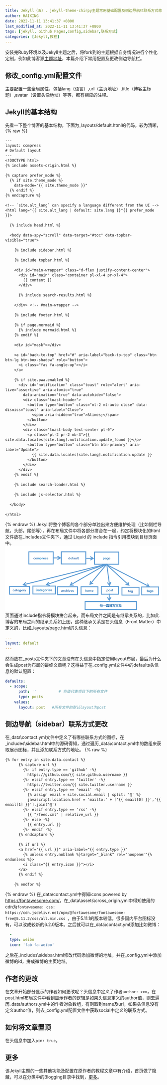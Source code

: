 ```yaml
---
title: Jekyll（五）. jekyll-theme-chirpy主题常用基础配置及侧边导航栏联系方式修改
author: HAIXING
date: 2022-11-11 13:41:37 +0800
last_modified_at: 2022-11-11 13:41:37 +0800
tags: [jekyll, Github Pages,config,sidebar,联系方式]
categories: [Jekyll,教程]
---
```

安装完Ruby环境以及Jekyll主题之后，将fork到的主题根据自身情况进行个性化定制，例如此博客源[主题地址](https://github.com/cotes2020/jekyll-theme-chirpy)，本篇介绍下常用配置及更改侧边导航栏。
## 修改_config.yml配置文件
主要配置一些全局属性，包括lang（语言）,url（主页地址）,title（博客主标题）,avatar（设置头像地址）等等，都有相应的注释。
## Jekyll的基本结构
先看一下整个博客的基本结构，下面为_layouts/default.html的代码，较为清晰，
{% raw %}
```html?linenums
---
layout: compress
# Default layout
---
<!DOCTYPE html>
{% include assets-origin.html %}

{% capture prefer_mode %}
  {% if site.theme_mode %}
    data-mode="{{ site.theme_mode }}"
  {% endif %}
{% endcapture %}

<!-- `site.alt_lang` can specify a language different from the UI -->
<html lang="{{ site.alt_lang | default: site.lang }}"{{ prefer_mode }}>

  {% include head.html %}

  <body data-spy="scroll" data-target="#toc" data-topbar-visible="true">

    {% include sidebar.html %}

    {% include topbar.html %}

    <div id="main-wrapper" class="d-flex justify-content-center">
      <div id="main" class="container pl-xl-4 pr-xl-4">
        {{ content }}
      </div>

      {% include search-results.html %}

    </div> <!-- #main-wrapper -->

    {% include footer.html %}

    {% if page.mermaid %}
      {% include mermaid.html %}
    {% endif %}

    <div id="mask"></div>

    <a id="back-to-top" href="#" aria-label="back-to-top" class="btn btn-lg btn-box-shadow" role="button">
      <i class="fas fa-angle-up"></i>
    </a>

    {% if site.pwa.enabled %}
      <div id="notification" class="toast" role="alert" aria-live="assertive" aria-atomic="true"
        data-animation="true" data-autohide="false">
        <div class="toast-header">
          <button type="button" class="ml-2 ml-auto close" data-dismiss="toast" aria-label="Close">
            <span aria-hidden="true">&times;</span>
          </button>
        </div>
        <div class="toast-body text-center pt-0">
          <p class="pl-2 pr-2 mb-3">{{ site.data.locales[site.lang].notification.update_found }}</p>
          <button type="button" class="btn btn-primary" aria-label="Update">
            {{ site.data.locales[site.lang].notification.update }}
          </button>
        </div>
      </div>
    {% endif %}

    {% include search-loader.html %}

    {% include js-selector.html %}

  </body>

</html>
```
{% endraw %}
Jekyll将整个博客的各个部分单独出来方便维护处理（比如侧栏导航，头部，尾部等），再在布局文件中将各部分拼合在一起，约定将模块化的html文件放在_includes文件夹下，通过 Liquid 的 include 指令引用模块到目标页面中。
![enter description here](/assets/img/sample/1668417755653.png)
页面通过include指令将模块拼合起来，而布局文件之间是有继承关系的，比如此博客的布局之间的继承关系如上图，这种继承关系是在头信息（Front Matter）中定义的，比如_layouts/page.html的头信息：
```yaml
---
layout: default
---
```
然而放在_posts文件夹下的文章没有在头信息中指定使用layout布局，最后为什么会生成post为布局的最终文章呢？这得益于在_config.yml文件中的defaults头信息的默认配置：
```yaml
defaults:
  - scope:
      path: ''          # 空值代表项目下的所有文件
      type: posts
    values:
      layout: post   #所有文件的默认layout为post
```
## 侧边导航（sidebar）联系方式更改
在_data\contact.yml文件中定义了有哪些联系方式的图标，在_includes\sidebar.html中的源码得知，通过遍历_data\contact.yml中的数组来获取展示图标，并且添加联系方式的地址。
{% raw %}
```html?linenums
{% for entry in site.data.contact %}
      {% capture url %}
        {%- if entry.type == 'github' -%}
          https://github.com/{{ site.github.username }}
        {%- elsif entry.type == 'twitter' -%}
          https://twitter.com/{{ site.twitter.username }}
        {%- elsif entry.type == 'email' -%}
          {% assign email = site.social.email | split: '@' %}
          javascript:location.href = 'mailto:' + ['{{ email[0] }}','{{ email[1] }}'].join('@')
        {%- elsif entry.type == 'rss' -%}
          {{ "/feed.xml" | relative_url }}
        {%- else -%}
          {{ entry.url }}
        {%- endif -%}
      {% endcapture %}

      {% if url %}
      <a href="{{ url }}" aria-label="{{ entry.type }}"
        {% unless entry.noblank %}target="_blank" rel="noopener"{% endunless %}>
        <i class="{{ entry.icon }}"></i>
      </a>
      {% endif %}

    {% endfor %}
```
{% endraw %}
在_data\contact.yml中得知icons powered by <https://fontawesome.com/>，在_data\assets\cross_origin.yml中得知使用的cdn为`fontawesome:
  css: https://cdn.jsdelivr.net/npm/@fortawesome/fontawesome-free@5.11.2/css/all.min.css `，由于5.11.1的版本较低，很多国内平台图标没有，可以改成较新的6.2.0版本。之后就可以在_data\contact.yml添加比如微博：
```yaml
  -
  type: weibo
  icon: 'fab fa-weibo'
```
之后在_includes\sidebar.html修改代码添加微博的地址，并在_config.yml中添加微博的id，拼成微博的主页地址。
## 作者的更改
在文章开始部分显示的作者如何更改呢？头信息中定义了作者`author: xxx`，在post.html布局文件中看到显示作者的逻辑是如果头信息定义的author值，则去遍历_data/authors.yml中的作者对象数组，有则取到name及url，如果头信息没有定义author值，则去_config.yml配置文件中获取social中定义的联系方式。
## 如何将文章置顶
在头信息中加入`pin: true`。
## 更多
该Jekyll主题的一些其他功能及配置在原作者的教程文章中有介绍，首页做了隐藏，可以在分类中的Blogging目录中找到，<a href="../../categories/blogging/">更多</a>。